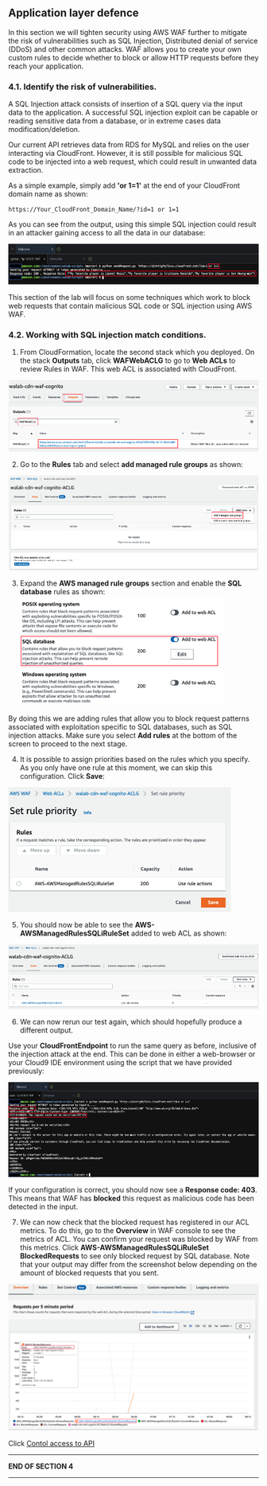 ## Application layer defence

In this section we will tighten security using AWS WAF further to mitigate the risk of vulnerabilities such as SQL Injection, Distributed denial of service (DDoS) and other common attacks. WAF allows you to create your own custom rules to decide whether to block or allow HTTP requests before they reach your application.

### 4.1. Identify the risk of vulnerabilities.

A SQL Injection attack consists of insertion of a SQL query via the input data to the application. A successful SQL injection exploit can be capable or reading sensitive data from a database, or in extreme cases data modification/deletion. 

Our current API retrieves data from RDS for MySQL and relies on the user interacting via CloudFront. However, it is still possible for malicious SQL code to be injected into a web request, which could result in unwanted data extraction.

As a simple example, simply add **'or 1=1'** at the end of your CloudFront domain name as shown:

```
https://Your_CloudFront_Domain_Name/?id=1 or 1=1
```


As you can see from the output, using this simple SQL injection could result in an attacker gaining access to all the data in our database:

![Section4 Access through CloudFront](../../static/300_Multilayered_API_Security_with_Cognito_and_WAF/Images/section4/section4-sql_injection.png)

This section of the lab will focus on some techniques which work to block web requests that contain malicious SQL code or SQL injection using AWS WAF.

### 4.2. Working with SQL injection match conditions.

1. From CloudFormation, locate the second stack which you deployed. On the stack **Outputs** tab, click **WAFWebACLG** to go to **Web ACLs** to review Rules in WAF. This web ACL is associated with CloudFront.

![Section4 Output WAF](../../static/300_Multilayered_API_Security_with_Cognito_and_WAF/Images/section4/section4-waf_global_cloudfront.png)

2. Go to the **Rules** tab and select **add managed rule groups** as shown:

![Section4 Add AWS Managed Rule](../../static/300_Multilayered_API_Security_with_Cognito_and_WAF/Images/section4/section4-add_aws_managed_rule.png)

3. Expand the **AWS managed rule groups** section and enable the **SQL database** rules as shown: 
![Section4 Enable SQL database](../../static/300_Multilayered_API_Security_with_Cognito_and_WAF/Images/section4/section4-enable_sql_database.png)

By doing this we are adding rules that allow you to block request patterns associated with exploitation specific to SQL databases, such as SQL injection attacks. Make sure you select **Add rules** at the bottom of the screen to proceed to the next stage.

4. It is possible to assign priorities based on the rules which you specify. As you only have one rule at this moment, we can skip this configuration. Click **Save**:

![Section4 Set Rule Priority](../../static/300_Multilayered_API_Security_with_Cognito_and_WAF/Images/section4/section4-set_rule_priority.png)

5. You should now be able to see the **AWS-AWSManagedRulesSQLiRuleSet** added to web ACL as shown:

![Section4 AWS AWSManagedRulesSQLiRuleSet](../../static/300_Multilayered_API_Security_with_Cognito_and_WAF/Images/section4/section4-AWS-AWSManagedRulesSQLiRuleSet.png)

6. We can now rerun our test again, which should hopefully produce a different output. 

Use your **CloudFrontEndpoint** to run the same query as before, inclusive of the injection attack at the end. This can be done in either a web-browser or your Cloud9 IDE environment using the script that we have provided previously:

![Section4 Block SQL Injection](../../static/300_Multilayered_API_Security_with_Cognito_and_WAF/Images/section4/section4-block_sql_injection.png)

If your configuration is correct, you should now see a **Response code: 403**. This means that WAF has **blocked** this request as malicious code has been detected in the input.


7. We can now check that the blocked request has registered in our ACL metrics. To do this, go to the **Overview** in WAF console to see the metrics of ACL. You can confirm your request was blocked by WAF from this metrics. Click **AWS-AWSManagedRulesSQLiRuleSet BlockedRequests** to see only blocked request by SQL database. Note that your output may differ from the screenshot below depending on the amount of blocked requests that you sent.

![Section4 SQL Injection MetricGblocked Requests](../../static/300_Multilayered_API_Security_with_Cognito_and_WAF/Images/section4/section4-sql_injection_metricGblocked_requests.png)

Click [Contol access to API](./5_control_access_to_API.md)
___
**END OF SECTION 4**
___

